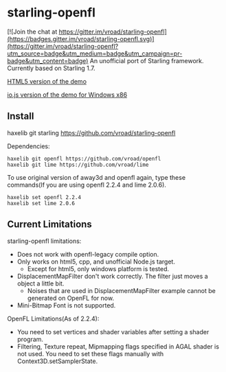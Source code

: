 starling-openfl
===============

[![Join the chat at https://gitter.im/vroad/starling-openfl](https://badges.gitter.im/vroad/starling-openfl.svg)](https://gitter.im/vroad/starling-openfl?utm_source=badge&utm_medium=badge&utm_campaign=pr-badge&utm_content=badge)
An unofficial port of Starling framework. Currently based on Starling 1.7.

[HTML5 version of the demo](http://vroad.github.io/starling-samples)

[io.js version of the demo for Windows x86](https://www.dropbox.com/s/2rt488tjxqzdqvi/Starling_demo_iojs_20150215.zip?dl=0)

Install
-------
   haxelib git starling https://github.com/vroad/starling-openfl

Dependencies:

    haxelib git openfl https://github.com/vroad/openfl
    haxelib git lime https://github.com/vroad/lime

To use original version of away3d and openfl again, type these commands(If you are using openfl 2.2.4 and lime 2.0.6).

    haxelib set openfl 2.2.4
    haxelib set lime 2.0.6

Current Limitations
-------------------

starling-openfl limitations:

* Does not work with openfl-legacy compile option.
* Only works on html5, cpp, and unofficial Node.js target.
  * Except for html5, only windows platform is tested. 
* DisplacementMapFilter don't work correctly. The filter just moves a object a little bit.
  * Noises that are used in DisplacementMapFilter example cannot be generated on OpenFL for now.
* Mini-Bitmap Font is not supported.

OpenFL Limitations(As of 2.2.4):

* You need to set vertices and shader variables after setting a shader program.
* Filtering, Texture repeat, Mipmapping flags specified in AGAL shader is not used. You need to set these flags manually with Context3D.setSamplerState.
